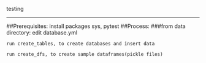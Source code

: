 testing
________

##Prerequisites:
install packages sys, pytest
##Process:
###from data directory:
edit database.yml
```
run create_tables, to create databases and insert data
```
```
run create_dfs, to create sample dataframes(pickle files)
```

